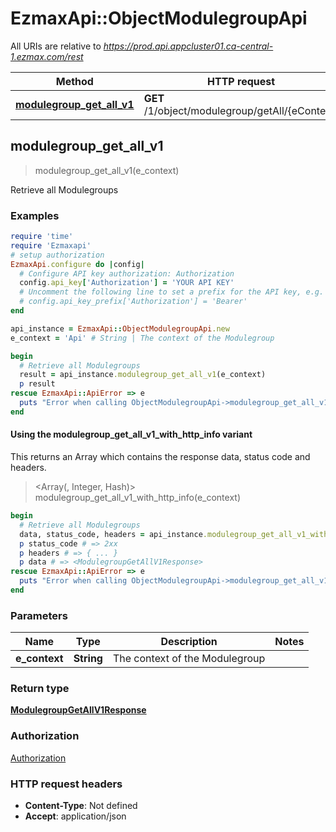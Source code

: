 # EzmaxApi::ObjectModulegroupApi

All URIs are relative to *https://prod.api.appcluster01.ca-central-1.ezmax.com/rest*

| Method | HTTP request | Description |
| ------ | ------------ | ----------- |
| [**modulegroup_get_all_v1**](ObjectModulegroupApi.md#modulegroup_get_all_v1) | **GET** /1/object/modulegroup/getAll/{eContext} | Retrieve all Modulegroups |


## modulegroup_get_all_v1

> <ModulegroupGetAllV1Response> modulegroup_get_all_v1(e_context)

Retrieve all Modulegroups

### Examples

```ruby
require 'time'
require 'Ezmaxapi'
# setup authorization
EzmaxApi.configure do |config|
  # Configure API key authorization: Authorization
  config.api_key['Authorization'] = 'YOUR API KEY'
  # Uncomment the following line to set a prefix for the API key, e.g. 'Bearer' (defaults to nil)
  # config.api_key_prefix['Authorization'] = 'Bearer'
end

api_instance = EzmaxApi::ObjectModulegroupApi.new
e_context = 'Api' # String | The context of the Modulegroup

begin
  # Retrieve all Modulegroups
  result = api_instance.modulegroup_get_all_v1(e_context)
  p result
rescue EzmaxApi::ApiError => e
  puts "Error when calling ObjectModulegroupApi->modulegroup_get_all_v1: #{e}"
end
```

#### Using the modulegroup_get_all_v1_with_http_info variant

This returns an Array which contains the response data, status code and headers.

> <Array(<ModulegroupGetAllV1Response>, Integer, Hash)> modulegroup_get_all_v1_with_http_info(e_context)

```ruby
begin
  # Retrieve all Modulegroups
  data, status_code, headers = api_instance.modulegroup_get_all_v1_with_http_info(e_context)
  p status_code # => 2xx
  p headers # => { ... }
  p data # => <ModulegroupGetAllV1Response>
rescue EzmaxApi::ApiError => e
  puts "Error when calling ObjectModulegroupApi->modulegroup_get_all_v1_with_http_info: #{e}"
end
```

### Parameters

| Name | Type | Description | Notes |
| ---- | ---- | ----------- | ----- |
| **e_context** | **String** | The context of the Modulegroup |  |

### Return type

[**ModulegroupGetAllV1Response**](ModulegroupGetAllV1Response.md)

### Authorization

[Authorization](../README.md#Authorization)

### HTTP request headers

- **Content-Type**: Not defined
- **Accept**: application/json


